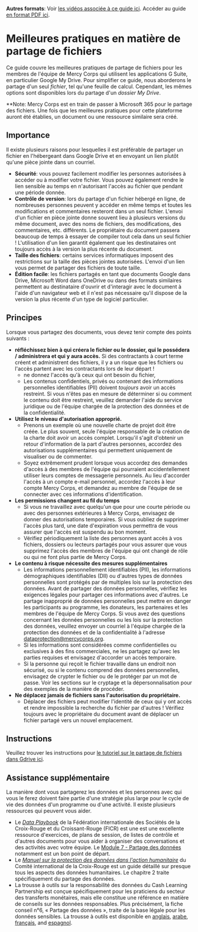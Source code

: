 **Autres formats**: Voir [les vidéos associée à ce guide ici](https://youtu.be/GQh1ziSbUT0). Accéder au guide [en format PDF ici](http://dldocs.mercycorps.org/DPPFileSharingGuideFR.pdf).

# Meilleures pratiques en matière de partage de fichiers
Ce guide couvre les meilleures pratiques de partage de fichiers pour les membres de l'équipe de Mercy Corps qui utilisent les applications G Suite, en particulier Google My Drive. Pour simplifier ce guide, nous aborderons le partage d'un seul *fichier*, tel qu'une feuille de calcul. Cependant, les mêmes options sont disponibles lors du partage d'un *dossier My Drive*.

**Note: Mercy Corps est en train de passer à Microsoft 365 pour le partage des fichiers. Une fois que les meilleures pratiques pour cette plateforme auront été établies, un document ou une ressource similaire sera créé.

## Importance
Il existe plusieurs raisons pour lesquelles il est préférable de partager un fichier en l'hébergeant dans Google Drive et en envoyant un lien plutôt qu'une pièce jointe dans un courriel.
- **Sécurité**: vous pouvez facilement modifier les personnes autorisées à accéder ou à modifier votre fichier. Vous pouvez également rendre le lien sensible au temps en n'autorisant l'accès au fichier que pendant une période donnée.
- **Contrôle de version**: lors du partage d'un fichier hébergé en ligne, de nombreuses personnes peuvent y accéder en même temps et toutes les modifications et commentaires resteront dans un seul fichier. L'envoi d'un fichier en pièce jointe donne souvent lieu à plusieurs versions du même document, avec des noms de fichiers, des modifications, des commentaires, etc. différents. Le propriétaire du document passera beaucoup de temps à essayer de compiler tout cela dans un seul fichier ! L'utilisation d'un lien garantit également que les destinataires ont toujours accès à la version la plus récente du document.
- **Taille des fichiers**: certains services informatiques imposent des restrictions sur la taille des pièces jointes autorisées. L'envoi d'un lien vous permet de partager des fichiers de toute taille.
- **Édition facile**: les fichiers partagés en tant que documents Google dans Drive, Microsoft Word dans OneDrive ou dans des formats similaires permettent au destinataire d'ouvrir et d'interagir avec le document à l'aide d'un navigateur web et il n'est pas nécessaire qu'il dispose de la version la plus récente d'un type de logiciel particulier.

## Principes
Lorsque vous partagez des documents, vous devez tenir compte des points suivants :
- **réfléchissez bien à qui créera le fichier ou le dossier, qui le possédera / administrera et qui y aura accès.** Si des contractants à court terme créent et administrent des fichiers, il y a un risque que les fichiers ou l'accès partent avec les contractants lors de leur départ !
  - ne donnez l'accès qu'à ceux qui ont besoin du fichier,
  - Les contenus confidentiels, privés ou contenant des informations personnelles identifiables (PII) doivent *toujours* avoir un accès restreint. Si vous n'êtes pas en mesure de déterminer si ou comment le contenu doit être restreint, veuillez demander l'aide du service juridique ou de l'équipe chargée de la protection des données et de la confidentialité.
- **Utilisez le niveau d'autorisation approprié.**
  - Prenons un exemple où une nouvelle charte de projet doit être créée. Le plus souvent, seule l'équipe responsable de la création de la charte doit avoir un accès complet. Lorsqu'il s'agit d'obtenir un retour d'information de la part d'autres personnes, accordez des autorisations supplémentaires qui permettent uniquement de visualiser ou de commenter.
  - Soyez extrêmement prudent lorsque vous accordez des demandes d'accès à des membres de l'équipe qui pourraient accidentellement utiliser leurs comptes de messagerie personnels. Au lieu d'accorder l'accès à un compte e-mail personnel, accordez l'accès à leur compte Mercy Corps, et demandez au membre de l'équipe de se connecter avec ces informations d'identification.
- **Les permissions changent au fil du temps**
  - Si vous ne travaillez avec quelqu'un que pour une courte période ou avec des personnes extérieures à Mercy Corps, envisagez de donner des autorisations temporaires. Si vous oubliez de supprimer l'accès plus tard, une date d'expiration vous permettra de vous assurer que l'accès est suspendu au bon moment.
  - Vérifiez périodiquement la liste des personnes ayant accès à vos fichiers, dossiers ou lecteurs partagés pour vous assurer que vous supprimez l'accès des membres de l'équipe qui ont changé de rôle ou qui ne font plus partie de Mercy Corps.
- **Le contenu à risque nécessite des mesures supplémentaires**
  - Les informations personnellement identifiables (PII), les informations démographiques identifiables (DII) ou d'autres types de données personnelles sont protégés par de multiples lois sur la protection des données. Avant de partager des données personnelles, vérifiez les exigences légales pour partager ces informations avec d'autres. Le partage inapproprié de données personnelles peut mettre en danger les participants au programme, les donateurs, les partenaires et les membres de l'équipe de Mercy Corps. Si vous avez des questions concernant les données personnelles ou les lois sur la protection des données, veuillez envoyer un courriel à l'équipe chargée de la protection des données et de la confidentialité à l'adresse dataprotection@mercycorps.org.
  - Si les informations sont considérées comme confidentielles ou exclusives à des fins commerciales, ne les partagez qu'avec les parties requises et envisagez d'accorder un accès temporaire.
  - Si la personne qui reçoit le fichier travaille dans un endroit non sécurisé, ou si le contenu comprend des données personnelles, envisagez de crypter le fichier ou de le protéger par un mot de passe. Voir les sections sur le cryptage et la dépersonnalisation pour des exemples de la manière de procéder.
- **Ne déplacez jamais de fichiers sans l'autorisation du propriétaire.**
  - Déplacer des fichiers peut modifier l'identité de ceux qui y ont accès et rendre impossible la recherche du fichier par d'autres ! Vérifiez toujours avec le propriétaire du document avant de déplacer un fichier partagé vers un nouvel emplacement.

## Instructions
Veuillez trouver les instructions pour [le tutoriel sur le partage de fichiers dans Gdrive ici](Instructions-GDrive.md).  

## Assistance supplémentaire
La manière dont vous partagerez les données et les personnes avec qui vous le ferez doivent faire partie d'une stratégie plus large pour le cycle de vie des données d'un programme ou d'une activité. Il existe plusieurs ressources qui peuvent vous aider.
- Le [*Data Playbook*](https://preparecenter.org/toolkit/data-playbook-toolkit/) de la Fédération internationale des Sociétés de la Croix-Rouge et du Croissant-Rouge (FICR) est une est une excellente ressource d'exercices, de plans de session, de listes de contrôle et d'autres documents pour vous aider à organiser des conversations et des activités avec votre équipe. Le [Module 7 - Partage des données](https://preparecenter.org/data-sharing-data-playbook-beta/) notamment est un bon point de départ.
- Le [*Manuel sur la protection des données dans l'action humanitaire*](https://www.icrc.org/en/data-protection-humanitarian-action-handbook) du Comité international de la Croix-Rouge est un guide détaillé sur presque tous les aspects des données humanitaires. Le chapitre 2 traite spécifiquement du partage des données.
- La trousse à outils sur la responsabilité des données du Cash Learning Partnership est conçue spécifiquement pour les praticiens du secteur des transferts monétaires, mais elle constitue une référence en matière de conseils sur les données responsables. Plus précisément, la fiche conseil n°6, « Partage des données », traite de la base légale pour les données sensibles. La trousse à outils est disponible en [anglais](https://www.calpnetwork.org/wp-content/uploads/2021/03/Data-Responsibility-Toolkit_A-guide-for-Cash-and-Voucher-Practitioners.pdf), [arabe](https://www.calpnetwork.org/ar/publication/data-responsibility-toolkit-a-guide-for-cva-practitioners/), [français](https://www.calpnetwork.org/fr/publication/data-responsibility-toolkit-a-guide-for-cva-practitioners/), and [espagnol](https://www.calpnetwork.org/es/publication/data-responsibility-toolkit-a-guide-for-cva-practitioners/).
